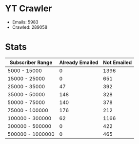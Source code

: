 # YT Crawler
- Emails: 5983
- Crawled: 289058

# Stats
| Subscriber Range  | Already Emailed | Not Emailed |
|-------|-------|-------|
| 5000 - 15000 | 0 | 1396 |
| 15000 - 25000 | 0 | 651 |
| 25000 - 35000 | 47 | 392 |
| 35000 - 50000 | 148 | 328 |
| 50000 - 75000 | 140 | 378 |
| 75000 - 100000 | 176 | 212 |
| 100000 - 300000 | 62 | 1166 |
| 300000 - 500000 | 0 | 422 |
| 500000 - 1000000 | 0 | 465 |
